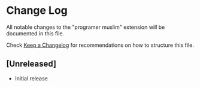# Change Log

All notable changes to the "programer muslim" extension will be documented in this file.

Check [Keep a Changelog](http://keepachangelog.com/) for recommendations on how to structure this file.

## [Unreleased]

- Initial release